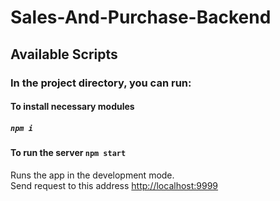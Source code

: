 # Sales-And-Purchase-Backend

## Available Scripts

### In the project directory, you can run:

#### To install necessary modules
##### `npm i`

#### To run the server `npm start`

Runs the app in the development mode.<br />
Send request to this address [http://localhost:9999](http://localhost:9999)